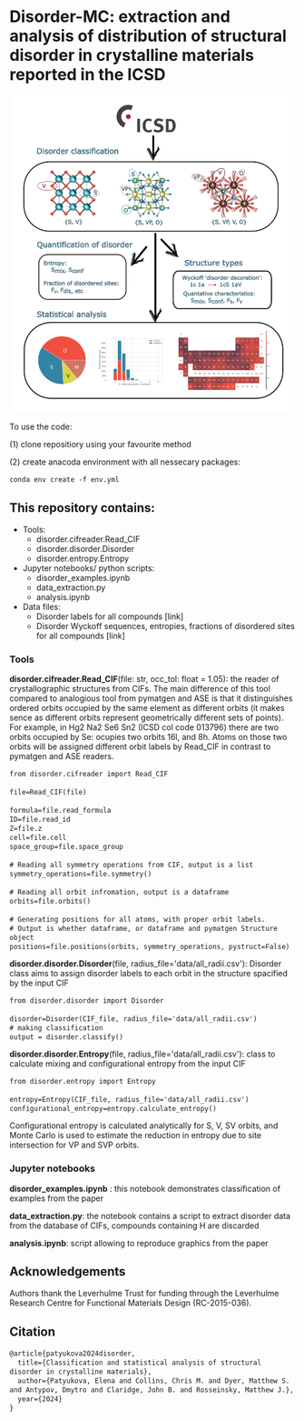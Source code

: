 # Disorder-MC: extraction and analysis of distribution of structural disorder in crystalline materials reported in the ICSD

<p align="center">
  <img src="data/paper-idea-small.png" width="500"/>
</p>

To use the code:

(1) clone repositiory using your favourite method

(2) create anacoda environment with all nessecary packages:
```
conda env create -f env.yml
```

## This repository contains:
<ul>
      <li>Tools:
      <ul>
        <li> disorder.cifreader.Read_CIF </li>
        <li> disorder.disorder.Disorder </li>
        <li> disorder.entropy.Entropy </li>
      </ul>
      </li>
      <li>Jupyter notebooks/ python scripts:
      <ul>
        <li> disorder_examples.ipynb </li>
        <li> data_extraction.py </li>
        <li> analysis.ipynb </li>
      </ul>
      </li>
      <li>Data files:
      <ul>
        <li> Disorder labels for all compounds [link] </li>
        <li> Disorder Wyckoff sequences, entropies, fractions of disordered sites for all compounds [link] </li>
      </ul>
      </li>
</ul>

### Tools

**disorder.cifreader.Read_CIF**(file: str, occ_tol: float = 1.05): the reader of crystallographic structures from CIFs. The main difference of this tool compared to analogious tool from pymatgen and ASE is that it distinguishes ordered orbits occupied by the same element as different orbits (it makes sence as different orbits represent geometrically different sets of points). For example, in Hg2 Na2 Se6 Sn2 (ICSD col code 013796) there are two orbits occupied by Se: ocupies two orbits 16l, and 8h. Atoms on those two orbits will be assigned different orbit labels by Read_CIF in contrast to pymatgen and ASE readers. 

```
from disorder.cifreader import Read_CIF

file=Read_CIF(file)

formula=file.read_formula
ID=file.read_id
Z=file.z
cell=file.cell
space_group=file.space_group

# Reading all symmetry operations from CIF, output is a list
symmetry_operations=file.symmetry()

# Reading all orbit infromation, output is a dataframe
orbits=file.orbits()

# Generating positions for all atoms, with proper orbit labels.
# Output is whether dataframe, or dataframe and pymatgen Structure object
positions=file.positions(orbits, symmetry_operations, pystruct=False)

```

**disorder.disorder.Disorder**(file, radius_file='data/all_radii.csv'): Disorder class aims to assign disorder labels to each orbit in the structure spacified by the input CIF

```
from disorder.disorder import Disorder

disorder=Disorder(CIF_file, radius_file='data/all_radii.csv')
# making classification
output = disorder.classify()
```

**disorder.disorder.Entropy**(file, radius_file='data/all_radii.csv'): class to calculate mixing and configurational entropy from the input CIF

```
from disorder.entropy import Entropy

entropy=Entropy(CIF_file, radius_file='data/all_radii.csv')
configurational_entropy=entropy.calculate_entropy()
```
Configurational entropy is calculated analytically for S, V, SV orbits, and Monte Carlo is used to estimate the reduction in entropy due to site intersection for VP and SVP orbits.

### Jupyter notebooks

**disorder_examples.ipynb** : this notebook demonstrates classification of examples from the paper

**data_extraction.py**: the notebook contains a script to extract disorder data from the database of CIFs, compounds containing H are discarded

**analysis.ipynb**:  script allowing to reproduce graphics from the paper

## Acknowledgements

Authors thank the Leverhulme Trust for funding through the Leverhulme Research Centre for Functional Materials Design (RC-2015-036).

## Citation

```
@article{patyukova2024disorder,
  title={Classification and statistical analysis of structural disorder in crystalline materials},
  author={Patyukova, Elena and Collins, Chris M. and Dyer, Matthew S. and Antypov, Dmytro and Claridge, John B. and Rosseinsky, Matthew J.},
  year={2024}
}
```


